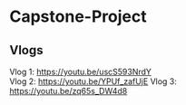 # Capstone-Project

## Vlogs
Vlog 1: https://youtu.be/uscS593NrdY  
Vlog 2: https://youtu.be/YPUf_zafUjE
Vlog 3: https://youtu.be/zq65s_DW4d8

